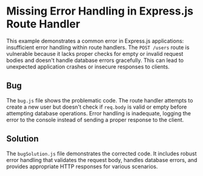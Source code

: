 # Missing Error Handling in Express.js Route Handler
This example demonstrates a common error in Express.js applications: insufficient error handling within route handlers. The `POST /users` route is vulnerable because it lacks proper checks for empty or invalid request bodies and doesn't handle database errors gracefully.  This can lead to unexpected application crashes or insecure responses to clients.

## Bug
The `bug.js` file shows the problematic code.  The route handler attempts to create a new user but doesn't check if `req.body` is valid or empty before attempting database operations.  Error handling is inadequate, logging the error to the console instead of sending a proper response to the client.

## Solution
The `bugSolution.js` file demonstrates the corrected code. It includes robust error handling that validates the request body, handles database errors, and provides appropriate HTTP responses for various scenarios.